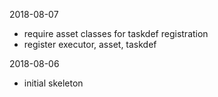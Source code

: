 2018-08-07

- require asset classes for taskdef registration
- register executor, asset, taskdef

2018-08-06

- initial skeleton
